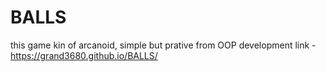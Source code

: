 # BALLS
this game kin of arcanoid, simple but prative from OOP development
link - https://grand3680.github.io/BALLS/
